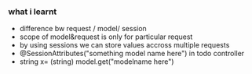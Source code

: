 ### what i learnt
- difference bw request / model/ session
- scope of model&request is only for particular request
- by using sessions we can store values accross multiple requests
- @SessionAttributes("something model name here") in todo controller 
- string x= (string) model.get("modelname here")
